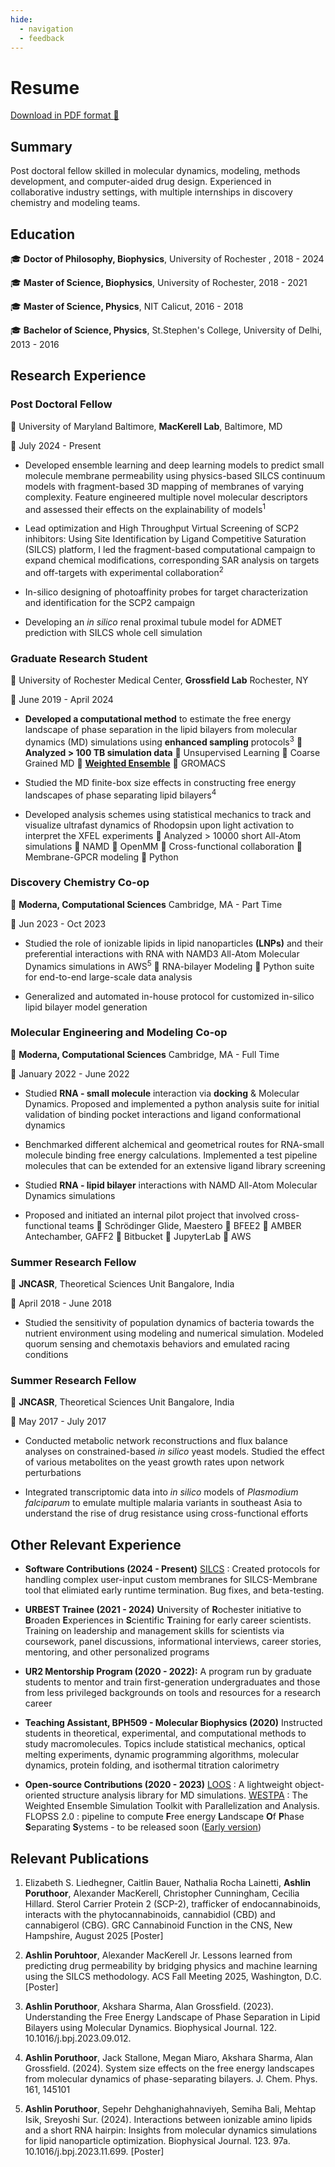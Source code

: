 ```yaml
---
hide:
  - navigation
  - feedback
---
```

# Resume
[Download in PDF format :page_with_curl:](https://downgit.github.io/#/home?url=https://github.com/Poruthoor/my_resume/blob/main/resume.pdf) 

## Summary
Post doctoral fellow skilled in molecular dynamics, modeling,
methods development, and computer-aided drug design. Experienced in
collaborative industry settings, with multiple internships in discovery
chemistry and modeling teams.

## Education
:mortar_board: **Doctor of Philosophy, Biophysics**, University of Rochester
, 2018 - 2024

:mortar_board: **Master of Science, Biophysics**, University of Rochester, 2018 - 2021

:mortar_board: **Master of Science, Physics**, NIT Calicut, 2016 - 2018

:mortar_board: **Bachelor of Science, Physics**, St.Stephen's College,
University of Delhi, 2013 - 2016

## Research Experience

### **Post Doctoral Fellow** 

:office: University of Maryland Baltimore, **MacKerell Lab**, Baltimore, MD

:calendar: July 2024 - Present

-   Developed ensemble learning and deep learning models to predict small molecule membrane permeability using physics-based SILCS continuum models with fragment-based 3D mapping of membranes of varying complexity. Feature engineered multiple novel molecular descriptors and assessed their effects on the explainability of models<sup>1</sup>

-   Lead optimization and High Throughput Virtual Screening of SCP2 inhibitors: Using Site Identification by Ligand Competitive Saturation (SILCS) platform, I led the fragment-based computational campaign to expand chemical modifications, corresponding SAR analysis on targets and off-targets with experimental collaboration<sup>2</sup>

-   In-silico designing of photoaffinity probes for target characterization and identification for the SCP2 campaign

-    Developing an _in silico_ renal proximal tubule model for ADMET prediction with SILCS whole cell simulation

### **Graduate Research Student**

:office: University of Rochester Medical Center, **Grossfield Lab** Rochester, NY

:calendar: June 2019 - April 2024

-   **Developed a computational method** to estimate the free energy
    landscape of phase separation in the lipid bilayers from molecular
    dynamics (MD) simulations using **enhanced sampling** protocols<sup>3</sup>
    :small_orange_diamond: **Analyzed > 100 TB simulation data** :small_orange_diamond:
    Unsupervised Learning :small_orange_diamond: Coarse Grained MD :small_orange_diamond:
    **[Weighted
    Ensemble](https://x.com/poruthoor/status/1631815905557479426?s=20)**
    :small_orange_diamond: GROMACS

-   Studied the MD finite-box size effects in constructing free energy landscapes of phase separating lipid bilayers<sup>4</sup>

-   Developed analysis schemes using statistical mechanics to track and
    visualize ultrafast dynamics of Rhodopsin upon light activation to
    interpret the XFEL experiments :small_orange_diamond: Analyzed > 10000 short
    All-Atom simulations :small_orange_diamond: NAMD :small_orange_diamond: OpenMM :small_orange_diamond:
    Cross-functional collaboration :small_orange_diamond: Membrane-GPCR modeling
    :small_orange_diamond: Python

### **Discovery Chemistry Co-op**

:office: **Moderna, Computational Sciences** Cambridge, MA - Part Time

:calendar: Jun 2023 - Oct 2023 

-   Studied the role of ionizable lipids in lipid nanoparticles
    **(LNPs)** and their preferential interactions with RNA with NAMD3
    All-Atom Molecular Dynamics simulations in AWS<sup>5</sup>
    :small_orange_diamond: RNA-bilayer Modeling :small_orange_diamond: Python
    suite for end-to-end large-scale data analysis

-   Generalized and automated in-house protocol for customized in-silico
    lipid bilayer model generation

### **Molecular Engineering and Modeling Co-op**

:office: **Moderna, Computational Sciences** Cambridge, MA - Full Time

:calendar: January 2022 - June 2022

-   Studied **RNA - small molecule** interaction via **docking** &
    Molecular Dynamics. Proposed and implemented a python analysis suite
    for initial validation of binding pocket interactions and ligand
    conformational dynamics

-   Benchmarked different alchemical and geometrical routes for
    RNA-small molecule binding free energy calculations. Implemented
    a test pipeline molecules that can be extended for an extensive
    ligand library screening

-   Studied **RNA - lipid bilayer** interactions with NAMD All-Atom
    Molecular Dynamics simulations

-   Proposed and initiated an internal pilot project that involved
    cross-functional teams
    :small_orange_diamond: Schrödinger Glide, Maestero :small_orange_diamond: BFEE2 :small_orange_diamond:
    AMBER Antechamber, GAFF2 :small_orange_diamond: Bitbucket :small_orange_diamond: JupyterLab
    :small_orange_diamond: AWS

### **Summer Research Fellow**

:office: **JNCASR**, Theoretical Sciences Unit Bangalore, India

:calendar: April 2018 - June 2018

-   Studied the sensitivity of population dynamics of bacteria towards
    the nutrient environment using modeling and numerical simulation.
    Modeled quorum sensing and chemotaxis behaviors and emulated racing
    conditions

### **Summer Research Fellow**

:office: **JNCASR**, Theoretical Sciences Unit Bangalore, India

:calendar: May 2017 - July 2017

-   Conducted metabolic network reconstructions and flux balance
    analyses on constrained-based *in silico* yeast models. Studied the
    effect of various metabolites on the yeast growth rates upon network
    perturbations

-   Integrated transcriptomic data into *in silico* models of
    *Plasmodium falciparum* to emulate multiple malaria variants in
    southeast Asia to understand the rise of drug resistance using
    cross-functional efforts

## Other Relevant Experience
-   **Software Contributions (2024 - Present)**
[SILCS](https://silcsbio.com/) : Created protocols for handling complex user-input custom membranes for SILCS-Membrane tool that elimiated early runtime termination. Bug fixes, and beta-testing.

-   **URBEST Trainee (2021 - 2024)** **U**niversity of **R**ochester
initiative to **B**roaden **E**xperiences in **S**cientific **T**raining
for early career scientists. Training on leadership and management
skills for scientists via coursework, panel discussions, informational
interviews, career stories, mentoring, and other personalized programs

-   **UR2 Mentorship Program (2020 - 2022):** A program run by graduate
students to mentor and train first-generation undergraduates and those
from less privileged backgrounds on tools and resources for a research
career

-   **Teaching Assistant, BPH509 - Molecular Biophysics (2020)** Instructed
students in theoretical, experimental, and computational methods to
study macromolecules. Topics include statistical mechanics, optical
melting experiments, dynamic programming algorithms, molecular dynamics,
protein folding, and isothermal titration calorimetry

-   **Open-source Contributions (2020 - 2023)**
[LOOS](https://github.com/GrossfieldLab/loos) : A lightweight
object-oriented structure analysis library for MD simulations.
[WESTPA](https://github.com/westpa/westpa) : The Weighted Ensemble
Simulation Toolkit with Parallelization and Analysis. FLOPSS 2.0 :
pipeline to compute **F**ree energy **L**andscape **O**f **P**hase
**S**eparating **S**ystems - to be released soon ([Early
version](https://github.com/Poruthoor/Phase_Separation_Article/tree/main/FLOPSS))


## Relevant Publications

1.  Elizabeth S. Liedhegner, Caitlin Bauer, Nathalia Rocha Lainetti, **Ashlin Poruthoor**, Alexander MacKerell, Christopher Cunningham, Cecilia Hillard. Sterol Carrier Protein 2 (SCP-2), trafficker of endocannabinoids, interacts with the phytocannabinoids, cannabidiol (CBD) and cannabigerol (CBG). GRC Cannabinoid Function in the CNS, New Hampshire, August 2025 [Poster]

2.  **Ashlin Poruhtoor**, Alexander MacKerell Jr. Lessons learned from predicting drug permeability by bridging physics and machine learning using the SILCS methodology. ACS Fall Meeting 2025, Washington, D.C. [Poster]

3.  **Ashlin Poruthoor**, Akshara Sharma, Alan Grossfield. (2023).
Understanding the Free Energy Landscape of Phase Separation in Lipid
Bilayers using Molecular Dynamics. Biophysical Journal. 122.
10.1016/j.bpj.2023.09.012.

4.  **Ashlin Poruthoor**, Jack Stallone, Megan Miaro, Akshara Sharma, Alan Grossfield. (2024). System size effects on the free energy
landscapes from molecular dynamics of phase-separating bilayers. J.
Chem. Phys. 161, 145101

5.  **Ashlin Poruthoor**, Sepehr Dehghanighahnaviyeh, Semiha Bali, Mehtap Isik, Sreyoshi Sur. (2024). Interactions between ionizable amino lipids and a short RNA hairpin: Insights from molecular dynamics simulations for lipid nanoparticle optimization. Biophysical Journal. 123. 97a. 10.1016/j.bpj.2023.11.699. [Poster]
